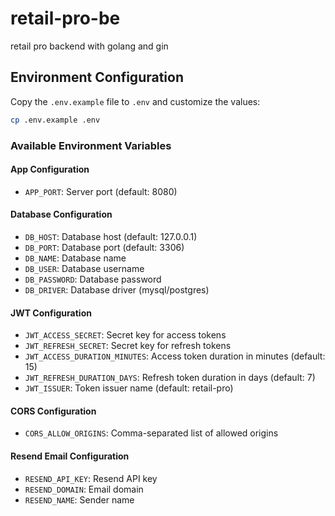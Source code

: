 # retail-pro-be
retail pro backend with golang and gin

## Environment Configuration

Copy the `.env.example` file to `.env` and customize the values:

```bash
cp .env.example .env
```

### Available Environment Variables

#### App Configuration
- `APP_PORT`: Server port (default: 8080)

#### Database Configuration
- `DB_HOST`: Database host (default: 127.0.0.1)
- `DB_PORT`: Database port (default: 3306)
- `DB_NAME`: Database name
- `DB_USER`: Database username
- `DB_PASSWORD`: Database password
- `DB_DRIVER`: Database driver (mysql/postgres)

#### JWT Configuration
- `JWT_ACCESS_SECRET`: Secret key for access tokens
- `JWT_REFRESH_SECRET`: Secret key for refresh tokens
- `JWT_ACCESS_DURATION_MINUTES`: Access token duration in minutes (default: 15)
- `JWT_REFRESH_DURATION_DAYS`: Refresh token duration in days (default: 7)
- `JWT_ISSUER`: Token issuer name (default: retail-pro)

#### CORS Configuration
- `CORS_ALLOW_ORIGINS`: Comma-separated list of allowed origins

#### Resend Email Configuration
- `RESEND_API_KEY`: Resend API key
- `RESEND_DOMAIN`: Email domain
- `RESEND_NAME`: Sender name
